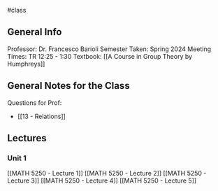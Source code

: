 #class
## General Info
Professor: Dr. Francesco Barioli
Semester Taken: Spring 2024
Meeting Times: TR 12:25 - 1:30
Textbook: [[A Course in Group Theory by Humphreys]]
## General Notes for the Class
Questions for Prof:
- [[13 - Relations]]
## Lectures
### Unit 1
[[MATH 5250 - Lecture 1]]
[[MATH 5250 - Lecture 2]]
[[MATH 5250 - Lecture 3]]
[[MATH 5250 - Lecture 4]]
[[MATH 5250 - Lecture 5]]